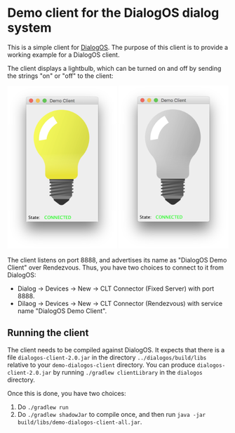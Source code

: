 # Demo client for the DialogOS dialog system

This is a simple client for
[DialogOS](https://github.com/coli-saar/dialogos).  The purpose of
this client is to provide a working example for a DialogOS client.

The client displays a lightbulb, which can be turned on and off by
sending the strings "on" or "off" to the client:

<img src="images/screenshot.png" width="250" /> <img src="images/screenshot-off.png" width="250" />


The client listens on port 8888, and advertises its name as "DialogOS
Demo Client" over Rendezvous. Thus, you have two choices to connect to
it from DialogOS:

* Dialog -> Devices -> New -> CLT Connector (Fixed Server) with port 8888.
* Dilaog -> Devices -> New -> CLT Connector (Rendezvous) with service name "DialogOS Demo Client".


## Running the client

The client needs to be compiled against DialogOS. It expects that
there is a file `dialogos-client-2.0.jar` in the directory
`../dialogos/build/libs` relative to your `demo-dialogos-client`
directory. You can produce `dialogos-client-2.0.jar` by running `./gradlew
clientLibrary` in the `dialogos` directory.

Once this is done, you have two choices:

1. Do `./gradlew run`
2. Do `./gradlew shadowJar` to compile once, and then run `java -jar build/libs/demo-dialogos-client-all.jar`.

